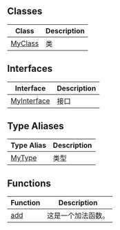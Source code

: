 ## Classes

| Class | Description |
| ------ | ------ |
| [MyClass](test2/MyClass.md) | 类 |

## Interfaces

| Interface | Description |
| ------ | ------ |
| [MyInterface](test2/MyInterface.md) | 接口 |

## Type Aliases

| Type Alias | Description |
| ------ | ------ |
| [MyType](test2/MyType.md) | 类型 |

## Functions

| Function | Description |
| ------ | ------ |
| [add](test2/add.md) | 这是一个加法函数。 |
